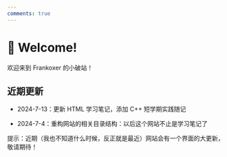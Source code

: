 ```yaml
---
comments: true
---
```


# 👋 Welcome!

欢迎来到 Frankoxer 的小破站！

## 近期更新

- 2024-7-13：更新 HTML 学习笔记，添加 C++ 短学期实践随记

- 2024-7-4：重构网站的相关目录结构：以后这个网站不止是学习笔记了

提示：近期（我也不知道什么时候，反正就是最近）网站会有一个界面的大更新，敬请期待！